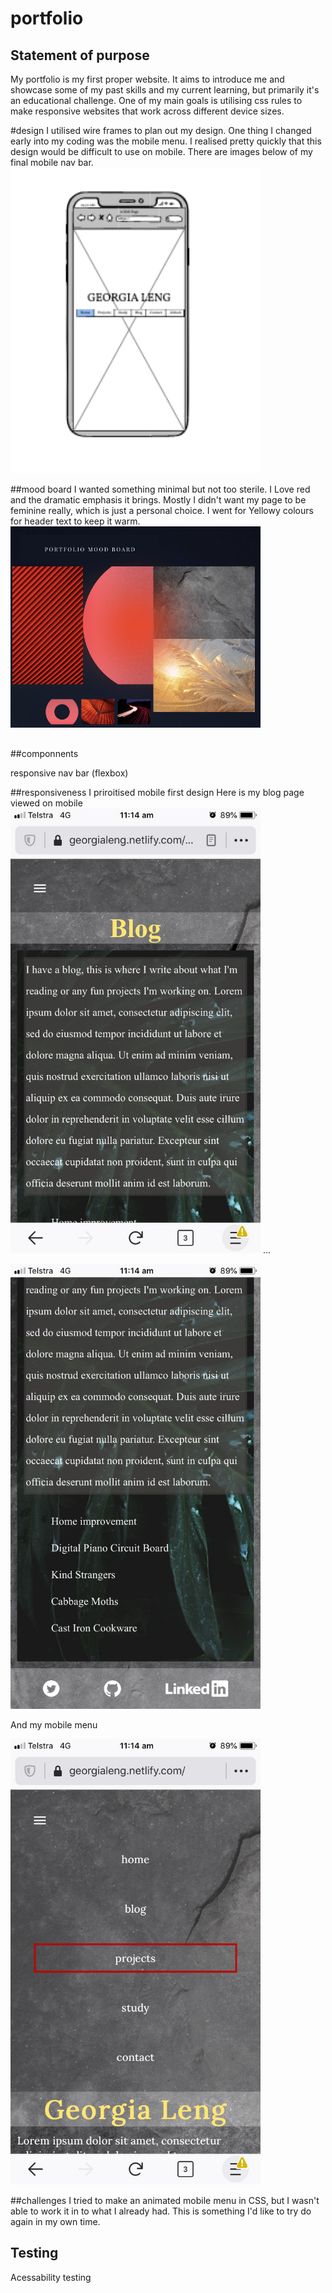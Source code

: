 # portfolio
    
## Statement of purpose    
My portfolio is my first proper website. It aims to introduce me and showcase some of my past skills and my current learning, but primarily it's an educational challenge. One of my main goals is utilising css rules to make responsive websites that work across different device sizes.

#design
I utilised wire frames to plan out my design. One thing I changed early into my coding was the mobile menu.
I realised pretty quickly that this design would be difficult to use on mobile. There are images below of my final mobile nav bar.
<img src="readmeimg/oldwireframe.png" width="400" >


##mood board
I wanted something minimal but not too sterile. I Love red and the dramatic emphasis it brings. Mostly I didn't want my page to be feminine really, which is just a personal choice. I went for Yellowy colours for header text to keep it warm.
<img src="readmeimg/mood.png" width="400" >

##

##componnents

responsive nav bar (flexbox)

##responsiveness
I priroitised mobile first design
Here is my blog page viewed on mobile
<img src="readmeimg/blog.jpg" width="400" >
...

<img src="readmeimg/blogbottom.jpg" width="400" >

And my mobile menu

<img src="readmeimg/mobilemenu.jpg" width="400" >

##challenges
I tried to make an animated mobile menu in CSS, but I wasn't able to work it in to what I already had. This is something
I'd like to try do again in my own time.

## Testing
Acessability testing




